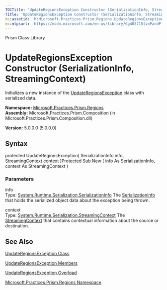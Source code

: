 ```yaml
---
TOCTitle: 'UpdateRegionsException Constructor (SerializationInfo, StreamingContext)'
Title: 'UpdateRegionsException Constructor (SerializationInfo, StreamingContext) (Microsoft.Practices.Prism.Regions)'
ms:assetid: 'M:Microsoft.Practices.Prism.Regions.UpdateRegionsException.\#ctor(System.Runtime.Serialization.SerializationInfo,System.Runtime.Serialization.StreamingContext)'
ms:mtpsurl: 'https://msdn.microsoft.com/en-us/library/Gg405715(v=PandP.50)'
---
```


Prism Class Library

UpdateRegionsException Constructor (SerializationInfo, StreamingContext)
========================================================================

Initializes a new instance of the [UpdateRegionsException](https://msdn.microsoft.com/t:microsoft.practices.prism.regions.updateregionsexception) class with serialized data.

**Namespace:** [Microsoft.Practices.Prism.Regions](https://msdn.microsoft.com/n:microsoft.practices.prism.regions)
**Assembly:** Microsoft.Practices.Prism.Composition (in Microsoft.Practices.Prism.Composition.dll)

**Version:** 5.0.0.0 (5.0.0.0)

## Syntax


protected UpdateRegionsException( SerializationInfo info, StreamingContext context )Protected Sub New ( info As SerializationInfo, context As StreamingContext )

### Parameters

info  
Type: [System.Runtime.Serialization.SerializationInfo](http://msdn.microsoft.com/en-us/library/a9b6042e)
The [SerializationInfo](http://msdn.microsoft.com/en-us/library/a9b6042e) that holds the serialized object data about the exception being thrown.

context  
Type: [System.Runtime.Serialization.StreamingContext](http://msdn.microsoft.com/en-us/library/t16abws5)
The [StreamingContext](http://msdn.microsoft.com/en-us/library/t16abws5) that contains contextual information about the source or destination.

See Also
--------


[UpdateRegionsException Class](https://msdn.microsoft.com/t:microsoft.practices.prism.regions.updateregionsexception)

[UpdateRegionsException Members](https://msdn.microsoft.com/allmembers.t:microsoft.practices.prism.regions.updateregionsexception)

[UpdateRegionsException Overload](https://msdn.microsoft.com/overload:microsoft.practices.prism.regions.updateregionsexception.)

[Microsoft.Practices.Prism.Regions Namespace](https://msdn.microsoft.com/n:microsoft.practices.prism.regions)
